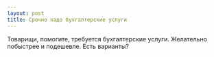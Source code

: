 ```yaml
---
layout: post 
title: Срочно надо бухгалтерские услуги 
--- 
```

Товарищи, помогите, требуется бухгалтерские услуги. Желательно побыстрее и подешевле. Есть варианты?
